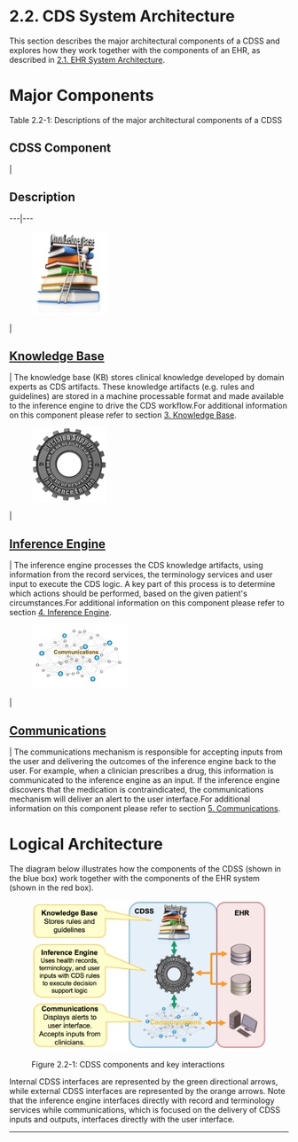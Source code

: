 # 2.2. CDS System Architecture

This section describes the major architectural components of a CDSS and explores how they work together with the components of an EHR, as described in [2.1. EHR System Architecture](2.1.-EHR-System-Architecture_123897453.html).

# Major Components

Table 2.2-1: Descriptions of the major architectural components of a CDSS

## CDSS Component

| 

## Description  
  
---|---  

<figure><img src="../images/123897474.png" alt="" title=""></figure>| 

##  [Knowledge Base](3.-Knowledge-Base_123897475.html)

| The knowledge base (KB) stores clinical knowledge developed by domain experts as CDS artifacts. These knowledge artifacts (e.g. rules and guidelines) are stored in a machine processable format and made available to the inference engine to drive the CDS workflow.For additional information on this component please refer to section [3\. Knowledge Base](3.-Knowledge-Base_123897475.html).  

<figure><img src="../images/123897473.png" alt="" title=""></figure>| 

## [Inference Engine](4.-Inference-Engine_123897580.html)

| The inference engine processes the CDS knowledge artifacts, using information from the record services, the terminology services and user input to execute the CDS logic. A key part of this process is to determine which actions should be performed, based on the given patient's circumstances.For additional information on this component please refer to section [4\. Inference Engine](4.-Inference-Engine_123897580.html).  

<figure><img src="../images/123897472.png" alt="" title=""></figure>| 

##  [Communications](5.-Communications_123897660.html)

| The communications mechanism is responsible for accepting inputs from the user and delivering the outcomes of the inference engine back to the user. For example, when a clinician prescribes a drug, this information is communicated to the inference engine as an input. If the inference engine discovers that the medication is contraindicated, the communications mechanism will deliver an alert to the user interface.For additional information on this component please refer to section [5\. Communications](5.-Communications_123897660.html).  
  
# Logical Architecture

The diagram below illustrates how the components of the CDSS (shown in the blue box) work together with the components of the EHR system (shown in the red box).

<figure><img src="../images/123897780.png" alt="" title=""><figcaption><p>Figure 2.2-1: CDSS components and key interactions</p></figcaption></figure>

Internal CDSS interfaces are represented by the green directional arrows, while external CDSS interfaces are represented by the orange arrows. Note that the inference engine interfaces directly with record and terminology services while communications, which is focused on the delivery of CDSS inputs and outputs, interfaces directly with the user interface.

* * *
